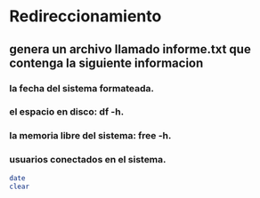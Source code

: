 # Redireccionamiento
## genera un archivo llamado informe.txt que contenga la siguiente informacion 
### la fecha del sistema formateada.
### el espacio en disco: df -h.
### la memoria libre del sistema: free -h.
### usuarios conectados en el sistema.


```bash
date
clear
```
